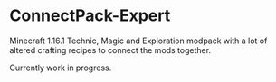 # ConnectPack-Expert

Minecraft 1.16.1 Technic, Magic and Exploration modpack with a lot of altered crafting recipes to connect the mods together.

Currently work in progress.
